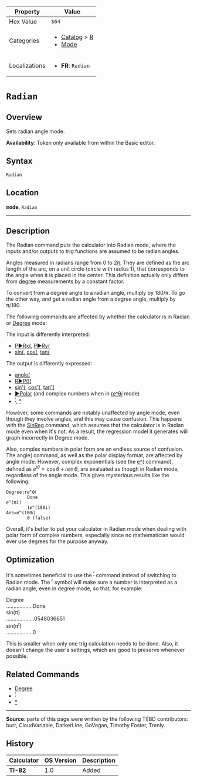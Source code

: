 | Property      | Value |
|---------------|-------|
| Hex Value     | `$64`|
| Categories    | <ul><li>[Catalog](<../categories/Catalog.md>) > [R](<../categories/Catalog.md#R>)</li><li>[Mode](<../categories/Mode.md>)</li></ul> |
| Localizations | <ul><li><b>FR</b>: `Radian`</li></ul> |

# `Radian`

## Overview
Sets radian angle mode.


<b>Availability</b>: Token only available from within the Basic editor.

## Syntax
`Radian`

## Location
<tt><kbd><b>mode</b></kbd></tt>, `Radian`
<hr>

## Description

The Radian command puts the calculator into Radian mode, where the inputs and/or outputs to trig functions are assumed to be radian angles.

Angles measured in radians range from 0 to 2[π](pi). They are defined as the arc length of the arc, on a unit circle (circle with radius 1), that corresponds to the angle when it is placed in the center. This definition actually only differs from [degree](degree-mode) measurements by a constant factor.

To convert from a degree angle to a radian angle, multiply by 180/π. To go the other way, and get a radian angle from a degree angle, multiply by π/180.

The following commands are affected by whether the calculator is in Radian or [Degree](degree-mode) mode:

The input is differently interpreted:

*   [P►Rx(](p-rx), [P►Ry(](p-ry)
*   [sin(](sin\(.md), [cos(](cos\(.md), [tan(](tan\(.md)

The output is differently expressed:

*   [angle(](angle\(.md)
*   [R►Pθ(](R►Pθ\(.md)
*   [sinֿ¹(](arcsin), [cosֿ¹(](arccos), [tanֿ¹(](arctan)
*   [►Polar](polar-display) (and complex numbers when in [r𝑒^θ𝑖](re-thetai) mode)
*   <sup><a href="ʳ.md">ʳ</a></sup>, [°](°.md)

However, some commands are notably unaffected by angle mode, even though they involve angles, and this may cause confusion. This happens with the [SinReg](SinReg.md) command, which assumes that the calculator is in Radian mode even when it's not. As a result, the regression model it generates will graph incorrectly in Degree mode.

Also, complex numbers in polar form are an endless source of confusion. The angle( command, as well as the polar display format, are affected by angle mode. However, complex exponentials (see the [e^(](𝑒^\(.md) command), defined as $e^{i\theta}=\cos\theta+i\sin\theta$, are evaluated as though in Radian mode, regardless of the angle mode. This gives mysterious results like the following:

```ti-basic
Degree:r𝑒^θ𝑖
        Done
𝑒^(πi)
        1𝑒^(180i)
Ans=𝑒^(180𝑖)
        0 (false)
```

Overall, it's better to put your calculator in Radian mode when dealing with polar form of complex numbers, especially since no mathematician would ever use degrees for the purpose anyway.

## Optimization

It's sometimes beneficial to use the <sup><a href="ʳ.md">ʳ</a></sup> command instead of switching to Radian mode. The <sup>r</sup> symbol will make sure a number is interpreted as a radian angle, even in degree mode, so that, for example:

Degree  
………………Done  
sin(π)  
……………….0548036651  
sin(π<sup>r</sup>)  
………………0

This is smaller when only one trig calculation needs to be done. Also, it doesn't change the user's settings, which are good to preserve whenever possible.

## Related Commands

*   [Degree](Degree.md)
*   <sup><a href="ʳ.md">ʳ</a></sup>
*   [°](°.md)

* * *

**Source**: parts of this page were written by the following TI|BD contributors: burr, CloudVariable, DarkerLine, GoVegan, Timothy Foster, Trenly.

## History
| Calculator | OS Version | Description |
|------------|------------|-------------|
| <b>TI-82</b> | 1.0 | Added |


